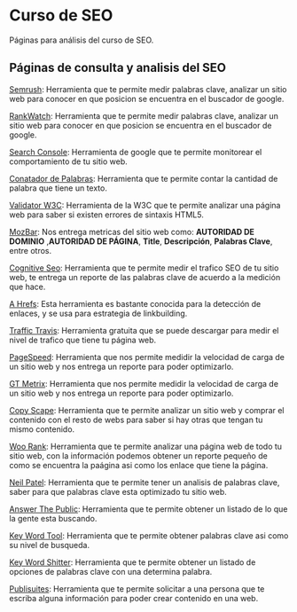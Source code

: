 # Curso de SEO

Páginas para análisis del curso de SEO.

## Páginas de consulta y analisis del SEO

[Semrush](https://www.semrush.com/): Herramienta que te permite medir palabras clave, analizar un sitio web para conocer en que posicion se encuentra en el buscador de google.

[RankWatch](https://www.rankwatch.com/): Herramienta que te permite medir palabras clave, analizar un sitio web para conocer en que posicion se encuentra en el buscador de google.

[Search Console](https://search.google.com/search-console/about): Herramienta de google que te permite monitorear el comportamiento de tu sitio web.

[Conatador de Palabras](https://www.contadordepalabras.com/): Herramienta que te permite contar la cantidad de palabra que tiene un texto.

[Validator W3C](https://validator.w3.org): Herramienta de la W3C que te permite analizar una página web para saber si existen errores de sintaxis HTML5.

[MozBar](https://moz.com/products/pro/seo-toolbar): Nos entrega metricas del sitio web como: **AUTORIDAD DE DOMINIO** ,**AUTORIDAD DE PÁGINA**, **Title**, **Descripción**, **Palabras Clave**, entre otros.

[Cognitive Seo](https://cognitiveseo.com/): Herramienta que te permite medir el trafico SEO de tu sitio web, te entrega un reporte de las palabras clave de acuerdo a la medición que hace.

[A Hrefs](https://ahrefs.com/es/): Esta herramienta es bastante conocida para la detección de enlaces, y se usa para estrategia de linkbuilding.

[Traffic Travis](https://www.traffictravis.com/): Herramienta gratuita que se puede descargar para medir el nivel de trafico que tiene tu página web.

[PageSpeed](https://developers.google.com/speed/pagespeed/insights/): Herramienta que nos permite medidir la velocidad de carga de un sitio web y nos entrega un reporte para poder optimizarlo.

[GT Metrix](https://gtmetrix.com/): Herramienta que nos permite medidir la velocidad de carga de un sitio web y nos entrega un reporte para poder optimizarlo.

[Copy Scape](https://www.copyscape.com/): Herramienta que te permite analizar un sitio web y comprar el contenido con el resto de webs para saber si hay otras que tengan tu mismo contenido.

[Woo Rank](https://www.woorank.com/es/): Herramienta que te permite analizar una página web de todo tu sitio web, con la información podemos obtener un reporte pequeño de como se encuentra la paágina asi como los enlace que tiene la página.

[Neil Patel](https://neilpatel.com/ubersuggest/): Herramienta que te permite tener un analisis de palabras clave, saber para que palabras clave esta optimizado tu sitio web.

[Answer The Public](https://answerthepublic.com/): Herramienta que te permite obtener un listado de lo que la gente esta buscando.

[Key Word Tool](https://keywordtool.io/): Herramienta que te permite obtener palabras clave asi como su nivel de busqueda.

[Key Word Shitter](https://keywordshitter.com/): Herramienta que te permite obtener un listado de opciones de palabras clave con una determina palabra.

[Publisuites](https://www.publisuites.com/advertisers/signup/): Herramienta que te permite solicitar a una persona que te escriba alguna información para poder crear contenido en una web.
